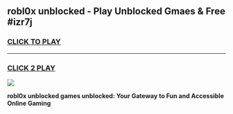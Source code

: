 
## robl0x unblocked - Play Unblocked Gmaes & Free #izr7j
<h3>
<a href="https://news.freeplayer.one?title=robl0x_unblocked&ref=26F">CLICK TO PLAY</a></h3>
<hr>

<h3>
<a href="https://news.freeplayer.one?title=robl0x_unblocked&ref=26F">CLICK 2 PLAY</a>
  
</h3>

<a href="https://news.freeplayer.one?title=robl0x_unblocked&ref=26F/"><img src="https://clearcache.store/games.png"></a>


**robl0x unblocked games unblocked: Your Gateway to Fun and Accessible Online Gaming**
